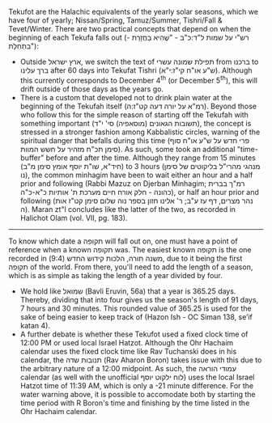 Tekufot are the Halachic equivalents of the yearly solar seasons, which we have four of yearly; Nissan/Spring, Tamuz/Summer, Tishri/Fall & Tevet/Winter. There are two practical concepts that depend on when the beginning of each Tekufa falls out (רש"י על שמות ל"ד:כ"ב - "שֶׁהִיא בַחֲזָרַת - בִּתְחִלַּת"):
- Outside ארץ ישראל, we switch the text of תפילת שמונה עשרי from ברכנו to ברך עלינו after 60 days into Tekufat Tishri (ש"ע או"ח קי"ז:י"א). Although this currently corresponds to December 4<sup>th</sup> (or December 5<sup>th</sup>), this will drift outside of those days as the years go.
- There is a custom that developed not to drink plain water at the beginning of the Tekufah itself (רמ"א על יורה דעה קט"ז:ה). Beyond those who follow this for the simple reason of starting off the Tekufah with something important (תשובות הגאונים (מוסאפיה) סי' י"ד), the concept is stressed in a stronger fashion among Kabbalistic circles, warning of the spiritual danger that befalls during this time (פרי חדש על ש"ע או"ח סוף סימן תכ"ח מזהיר על חשש המוות). As such, some took an additional "time-buffer" before and after the time. Although they range from 15 minutes (חיד"א, שו"ת יוסף אומץ סימן מ"ב) to 3 hours (מנהגי מהרי"ל בליקוטים של סימן נו), the common minhagim have been to wait either an hour and a half prior and following (Rabbi Mazuz on Djerban Minhagim; רמ"ך בברית כהונה - חלק אורח חיים מערכת ת' אותיות כ"א-כ"ה), or half an hour prior and following (נהר מצרים, דף עז ע"ב; ר' אלינו חזון בספר נוה שלום סימן קט"ז אות ה). Maran zt"l concludes like the latter of the two, as recorded in Halichot Olam (vol. VII, pg. 183).

---

To know which date a תקופה will fall out on, one must have a point of reference when a known תקופה was. The easiest known תקופה is the one recorded in משנה תורה, הלכות קידוש החדש (9:4), due to it being the first תקופה of the world. From there, you'll need to add the length of a season, which is as simple as taking the length of a year divided by four.
- We hold like שמואל (Bavli Eruvin, 56a) that a year is 365.25 days. Thereby, dividing that into four gives us the season's length of 91 days, 7 hours and 30 minutes. This rounded value of 365.25 is used for the sake of being easier to keep track of (Hazon Ish - OC Siman 138, se’if katan 4).
- A further debate is whether these Tekufot used a fixed clock time of 12:00 PM or used local Israel Hatzot. Although the Ohr Hachaim calendar uses the fixed clock time like Rav Tuchanski does in his calendar, the תנובות שדה (Rav Aharon Boron) takes issue with this due to the arbitrary nature of a 12:00 midpoint. As such, the עמודי הוראה calendar (as well with the unofficial לוח ילקוט יוסף) uses the local Israel Hatzot time of 11:39 AM, which is only a -21 minute difference. For the water warning above, it is possible to accomodate both by starting the time period with R Boron's time and finishing by the time listed in the Ohr Hachaim calendar.